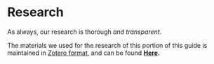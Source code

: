 # Research

As always, our research is thorough _and transparent_.

The materials we used for the research of this portion of this guide is maintained in [Zotero format](https://www.zotero.org/), and can be found [**Here**](https://www.zotero.org/groups/2477535/complianceframeworks/collections/DU8VQ4VQ)**.**

